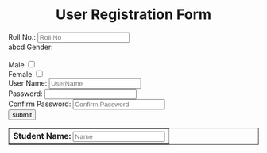 <html>
    <head> <title> Form </title></head>
    <center><h1> User Registration Form</h1></center>
    <body>
        <table border="1">
        <form method="post" action="form2.html">
           <th> Student Name:
            <input tpe="text" name="text" placeholder="Name"> </br></th>
            Roll No.:
            <input tye="number" name="number" placeholder="Roll No"> </br>
          abcd  
        Gender: </br></br>
        Male
        <input type="checkbox" id="male" value="gender"></br>
        Female
        <input type="checkbox" id="feMale" value="gender"></br>
        User Name:
        <input type="text" name="name" placeholder="UserName"></br>
        Password:
        <input type="password" name="password"></br>
        Confirm Password:
        <input type="password" name="Password" placeholder="Confirm Password"></br>
        <input type="submit" value="submit">
    </table>
    </form>
    </body>
</html>
